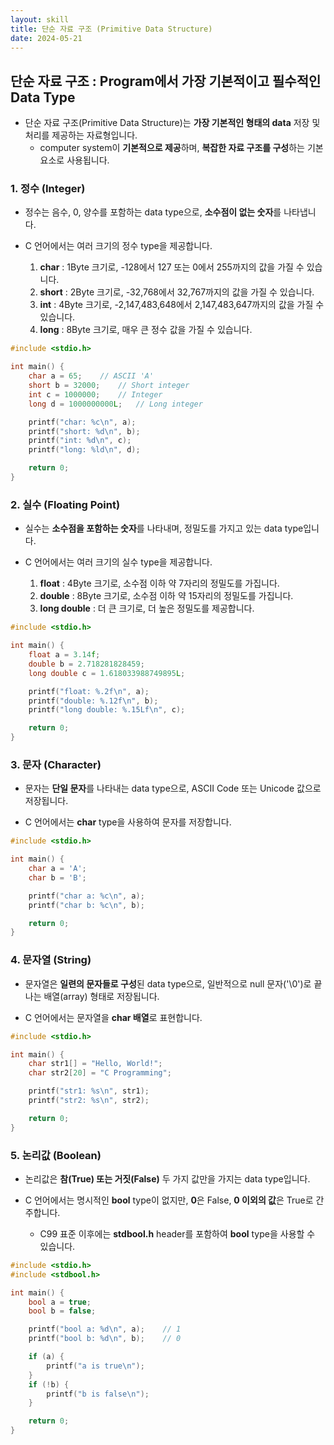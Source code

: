 ```yaml
---
layout: skill
title: 단순 자료 구조 (Primitive Data Structure)
date: 2024-05-21
---
```





## 단순 자료 구조 : Program에서 가장 기본적이고 필수적인 Data Type

- 단순 자료 구조(Primitive Data Structure)는 **가장 기본적인 형태의 data** 저장 및 처리를 제공하는 자료형입니다.
    - computer system이 **기본적으로 제공**하며, **복잡한 자료 구조를 구성**하는 기본 요소로 사용됩니다.


### 1. 정수 (Integer)

- 정수는 음수, 0, 양수를 포함하는 data type으로, **소수점이 없는 숫자**를 나타냅니다.

- C 언어에서는 여러 크기의 정수 type을 제공합니다.
    1. **char** : 1Byte 크기로, -128에서 127 또는 0에서 255까지의 값을 가질 수 있습니다.
    2. **short** : 2Byte 크기로, -32,768에서 32,767까지의 값을 가질 수 있습니다.
    3. **int** : 4Byte 크기로, -2,147,483,648에서 2,147,483,647까지의 값을 가질 수 있습니다.
    4. **long** : 8Byte 크기로, 매우 큰 정수 값을 가질 수 있습니다.

```c
#include <stdio.h>

int main() {
    char a = 65;    // ASCII 'A'
    short b = 32000;    // Short integer
    int c = 1000000;    // Integer
    long d = 1000000000L;   // Long integer

    printf("char: %c\n", a);
    printf("short: %d\n", b);
    printf("int: %d\n", c);
    printf("long: %ld\n", d);

    return 0;
}
```


### 2. 실수 (Floating Point)

- 실수는 **소수점을 포함하는 숫자**를 나타내며, 정밀도를 가지고 있는 data type입니다.

- C 언어에서는 여러 크기의 실수 type을 제공합니다.
    1. **float** : 4Byte 크기로, 소수점 이하 약 7자리의 정밀도를 가집니다.
    2. **double** : 8Byte 크기로, 소수점 이하 약 15자리의 정밀도를 가집니다.
    3. **long double** : 더 큰 크기로, 더 높은 정밀도를 제공합니다.

```c
#include <stdio.h>

int main() {
    float a = 3.14f;
    double b = 2.718281828459;
    long double c = 1.618033988749895L;

    printf("float: %.2f\n", a);
    printf("double: %.12f\n", b);
    printf("long double: %.15Lf\n", c);

    return 0;
}
```


### 3. 문자 (Character)

- 문자는 **단일 문자**를 나타내는 data type으로, ASCII Code 또는 Unicode 값으로 저장됩니다.

- C 언어에서는 **char** type을 사용하여 문자를 저장합니다.

```c
#include <stdio.h>

int main() {
    char a = 'A';
    char b = 'B';

    printf("char a: %c\n", a);
    printf("char b: %c\n", b);

    return 0;
}
```


### 4. 문자열 (String)

- 문자열은 **일련의 문자들로 구성**된 data type으로, 일반적으로 null 문자('\0')로 끝나는 배열(array) 형태로 저장됩니다.

- C 언어에서는 문자열을 **char 배열**로 표현합니다.

```c
#include <stdio.h>

int main() {
    char str1[] = "Hello, World!";
    char str2[20] = "C Programming";

    printf("str1: %s\n", str1);
    printf("str2: %s\n", str2);

    return 0;
}
```


### 5. 논리값 (Boolean)

- 논리값은 **참(True) 또는 거짓(False)** 두 가지 값만을 가지는 data type입니다.

- C 언어에서는 명시적인 **bool** type이 없지만, **0**은 False, **0 이외의 값**은 True로 간주합니다.
    - C99 표준 이후에는 **stdbool.h** header를 포함하여 **bool** type을 사용할 수 있습니다.

```c
#include <stdio.h>
#include <stdbool.h>

int main() {
    bool a = true;
    bool b = false;

    printf("bool a: %d\n", a);    // 1
    printf("bool b: %d\n", b);    // 0

    if (a) {
        printf("a is true\n");
    }
    if (!b) {
        printf("b is false\n");
    }

    return 0;
}
```
